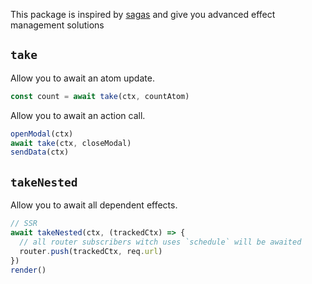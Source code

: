 This package is inspired by [sagas](https://redux-saga.js.org) and give you advanced effect management solutions

## `take`

Allow you to await an atom update.

```ts
const count = await take(ctx, countAtom)
```

Allow you to await an action call.

```ts
openModal(ctx)
await take(ctx, closeModal)
sendData(ctx)
```

## `takeNested`

Allow you to await all dependent effects.

```ts
// SSR
await takeNested(ctx, (trackedCtx) => {
  // all router subscribers witch uses `schedule` will be awaited
  router.push(trackedCtx, req.url)
})
render()
```
